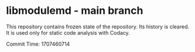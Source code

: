 # libmodulemd - main branch

This repository contains frozen state of the repository.
Its history is cleared. It is used only for static code
analysis with Codacy.

Commit Time: 1707460714